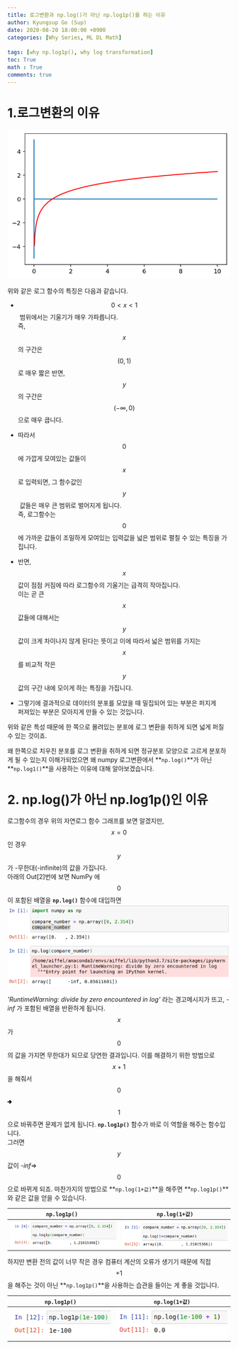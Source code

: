 ```yaml
---
title: 로그변환과 np.log()가 아닌 np.log1p()를 하는 이유
author: Kyungsup Go (Sup)
date: 2020-08-20 18:00:00 +0900
categories: [Why Series, ML DL Math]

tags: [why np.log1p(), why log transformation]
toc: True
math : True
comments: true
---
```



# **1.로그변환의 이유**

![log-image](/assets/img/why/mdm/mdm1/1.png)

위와 같은 로그 함수의 특징은 다음과 같습니다.

-  $$0< x <1$$ 범위에서는 기울기가 매우 가파릅니다.<br>즉, $$x$$의 구간은 $$(0,1)$$로 매우 짧은 반면, $$y$$의 구간은 $$(-∞,0)$$으로 매우 큽니다.

- 따라서 $$0$$에 가깝게 모여있는 값들이 $$x$$로 입력되면, 그 함수값인 $$y$$ 값들은 매우 큰 범위로 벌어지게 됩니다.<br>즉, 로그함수는 $$0$$에 가까운 값들이 조밀하게 모여있는 입력값을 넓은 범위로 펼칠 수 있는 특징을 가집니다.

- 반면, $$x$$값이 점점 커짐에 따라 로그함수의 기울기는 급격히 작아집니다.<br>이는 곧 큰 $$x$$값들에 대해서는 $$y$$값이 크게 차이나지 않게 된다는 뜻이고 이에 따라서 넓은 범위를 가지는 $$x$$를 비교적 작은 $$y$$값의 구간 내에 모이게 하는 특징을 가집니다.

- 그렇기에 결과적으로 데이터의 분포를 모았을 때 밀집되어 있는 부분은 퍼지게<br>퍼져있는 부분은 모아지게 만들 수 있는 것입니다.

위와 같은 특성 때문에 한 쪽으로 몰려있는 분포에 로그 변환을 취하게 되면 넓게 퍼질 수 있는 것이죠.

왜 한쪽으로 치우친 분포를 로그 변환을 취하게 되면 정규분포 모양으로 고르게 분포하게 될 수 있는지 이해가되었으면 왜 numpy 로그변환에서 **`np.log()`**가 아닌 **`np.log1()`**을 사용하는 이유에 대해 알아보겠습니다.<br>

# **2. np.log()가 아닌 np.log1p()인 이유**  
  
로그함수의 경우 위의 자연로그 함수 그래프를 보면 알겠지만, $$x = 0$$ 인 경우 $$y$$가 -무한대(-infinite)의 값을 가집니다.<br>아래의 Out[2]번에 보면 NumPy 에 $$0$$이 포함된 배열을 **`np.log()`** 함수에 대입하면 ![jupyterResult-image](/assets/img/why/mdm/mdm1/2.png)

*'RuntimeWarning: divide by zero encountered in log'* 라는 경고메시지가 뜨고, *-inf* 가 포함된 배열을 반환하게 됩니다. $$x$$가 $$0$$의 값을 가지면 무한대가 되므로 당연한 결과입니다. 이를 해결하기 위한 방법으로 $$x + 1$$을 해줘서<br>$$0$$ <img style="max-width: 10px; vertical-align: middle;" src="/assets/img/rightdirection.png"> $$1$$ 으로 바꿔주면 문제가 없게 됩니다. **`np.log1p()`** 함수가 바로 이 역할을 해주는 함수입니다.<br>그러면 $$y$$값이 *-inf*⇒ $$0$$으로 바뀌게 되죠.
마찬가지의 방법으로 **`np.log(1+값)`**을 해주면 **`np.log1p()`**와 같은 값을 얻을 수 있습니다.


`np.log1p() `            |  `np.log(1+값)`
:-------------------------:|:-------------------------:
![3-1-image](/assets/img/why/mdm/mdm1/3-1.png)  |  ![3-2-image](/assets/img/why/mdm/mdm1/3-2.png)

하지만 변환 전의 값이 너무 작은 경우 컴퓨터 계산의 오류가 생기기 때문에  직접 $$+1$$ 을 해주는 것이 아닌 **`np.log1p()`**을 사용하는 습관을 들이는 게 좋을 것입니다.<br>


`np.log1p()`           |  `np.log(1+값)`
:-------------------------:|:-------------------------:
![4-2-image ><](/assets/img/why/mdm/mdm1/4-2.png) |  ![4-1-image ><](/assets/img/why/mdm/mdm1/4-1.png)
